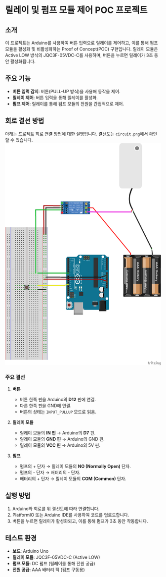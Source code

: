 # 릴레이 및 펌프 모듈 제어 POC 프로젝트

## 소개
이 프로젝트는 Arduino를 사용하여 버튼 입력으로 릴레이를 제어하고, 이를 통해 펌프 모듈을 활성화 및 비활성화하는 Proof of Concept(POC) 구현입니다. 릴레이 모듈은 Active LOW 방식의 JQC3F-05VDC-C를 사용하며, 버튼을 누르면 릴레이가 3초 동안 활성화됩니다.

## 주요 기능
- **버튼 입력 감지**: 버튼(PULL-UP 방식)을 사용해 동작을 제어.
- **릴레이 제어**: 버튼 입력을 통해 릴레이를 활성화.
- **펌프 제어**: 릴레이를 통해 펌프 모듈의 전원을 간접적으로 제어.

## 회로 결선 방법

아래는 프로젝트 회로 연결 방법에 대한 설명입니다. 결선도는 `circuit.png`에서 확인할 수 있습니다.
![alt text](circuit.png)


### 주요 결선
1. **버튼**
   - 버튼 한쪽 핀을 Arduino의 **D12** 핀에 연결.
   - 다른 한쪽 핀을 GND에 연결.
   - 버튼의 상태는 `INPUT_PULLUP` 모드로 읽음.

2. **릴레이 모듈**
   - 릴레이 모듈의 **IN 핀** → Arduino의 **D7** 핀.
   - 릴레이 모듈의 **GND 핀** → Arduino의 GND 핀.
   - 릴레이 모듈의 **VCC 핀** → Arduino의 5V 핀.

3. **펌프**
   - 펌프의 + 단자 → 릴레이 모듈의 **NO (Normally Open)** 단자.
   - 펌프의 - 단자 → 배터리의 - 단자.
   - 배터리의 + 단자 → 릴레이 모듈의 **COM (Common)** 단자.



## 실행 방법
1. Arduino와 회로를 위 결선도에 따라 연결합니다.
2. PlatformIO 또는 Arduino IDE를 사용하여 코드를 업로드합니다.
3. 버튼을 누르면 릴레이가 활성화되고, 이를 통해 펌프가 3초 동안 작동합니다.



## 테스트 환경
- **보드**: Arduino Uno
- **릴레이 모듈**: JQC3F-05VDC-C (Active LOW)
- **펌프 모듈**: DC 펌프 (릴레이를 통해 전원 공급)
- **전원 공급**: AAA 배터리 팩 (펌프 구동용)

